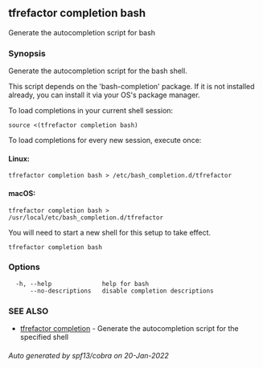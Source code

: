 ## tfrefactor completion bash

Generate the autocompletion script for bash

### Synopsis

Generate the autocompletion script for the bash shell.

This script depends on the 'bash-completion' package.
If it is not installed already, you can install it via your OS's package manager.

To load completions in your current shell session:

	source <(tfrefactor completion bash)

To load completions for every new session, execute once:

#### Linux:

	tfrefactor completion bash > /etc/bash_completion.d/tfrefactor

#### macOS:

	tfrefactor completion bash > /usr/local/etc/bash_completion.d/tfrefactor

You will need to start a new shell for this setup to take effect.


```
tfrefactor completion bash
```

### Options

```
  -h, --help              help for bash
      --no-descriptions   disable completion descriptions
```

### SEE ALSO

* [tfrefactor completion](tfrefactor_completion.md)	 - Generate the autocompletion script for the specified shell

###### Auto generated by spf13/cobra on 20-Jan-2022
